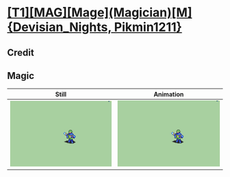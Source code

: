 # [\[T1\]\[MAG\]\[Mage\]\(Magician\)\[M\]{Devisian_Nights, Pikmin1211}](../)

## Credit


	
## Magic

| Still | Animation |
| :---: | :-------: |
| ![Magic still](./Magic_000.png) | ![Magic animation](./Magic.gif) |
